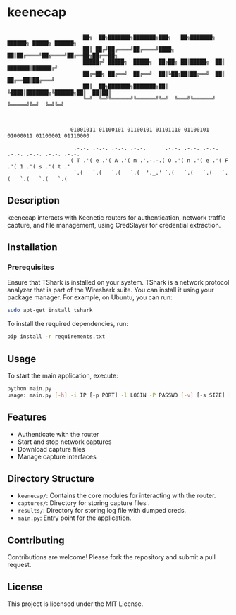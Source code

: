# keenecap
```
                    
                        ██╗  ██╗███████╗███████╗███╗   ██╗███████╗ ██████╗ █████╗ ██████╗ 
                        ██║ ██╔╝██╔════╝██╔════╝████╗  ██║██╔════╝██╔════╝██╔══██╗██╔══██╗
                        █████╔╝ █████╗  █████╗  ██╔██╗ ██║█████╗  ██║     ███████║██████╔╝
                        ██╔═██╗ ██╔══╝  ██╔══╝  ██║╚██╗██║██╔══╝  ██║     ██╔══██║██╔═══╝ 
                        ██║  ██╗███████╗███████╗██║ ╚████║███████╗╚██████╗██║  ██║██║     
                        ╚═╝  ╚═╝╚══════╝╚══════╝╚═╝  ╚═══╝╚══════╝ ╚═════╝╚═╝  ╚═╝╚═╝     
                                                                                                                         
                                                                                                                             

                    01001011 01100101 01100101 01101110 01100101 01000011 01100001 01110000 

                     .-.-. .-.-. .-.-. .-.-.      .-.-. .-.-. .-.-. .-.-. .-.-. .-.-. .-.-. 
                    ( T .'( e .'( A .'( m .'.-.-.( O .'( n .'( e .'( F .'( 1 .'( s .'( t .' 
                     `.(   `.(   `.(   `.(  '._.' `.(   `.(   `.(   `.(   `.(   `.(   `.(  
```                                                               


## Description
keenecap interacts with Keenetic routers for authentication, network traffic capture, and file management, using CredSlayer for credential extraction.

## Installation

### Prerequisites
Ensure that TShark is installed on your system. TShark is a network protocol analyzer that is part of the Wireshark suite. You can install it using your package manager. For example, on Ubuntu, you can run:
```bash
sudo apt-get install tshark
```
To install the required dependencies, run:
```bash
pip install -r requirements.txt
```

## Usage
To start the main application, execute:
```bash
python main.py
usage: main.py [-h] -i IP [-p PORT] -l LOGIN -P PASSWD [-v] [-s SIZE] [--delete]

```

## Features
- Authenticate with the router
- Start and stop network captures
- Download capture files
- Manage capture interfaces

## Directory Structure
- `keenecap/`: Contains the core modules for interacting with the router.
- `captures/`: Directory for storing capture files .
- `results/`: Directory for storing log file with dumped creds.
- `main.py`: Entry point for the application.

## Contributing
Contributions are welcome! Please fork the repository and submit a pull request.

## License
This project is licensed under the MIT License.
